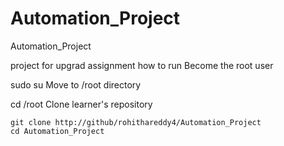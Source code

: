 # Automation_Project
Automation_Project

project for upgrad assignment
how to run
Become the root user

sudo su
Move to /root directory

cd /root
Clone learner's repository

    git clone http://github/rohithareddy4/Automation_Project
    cd Automation_Project
